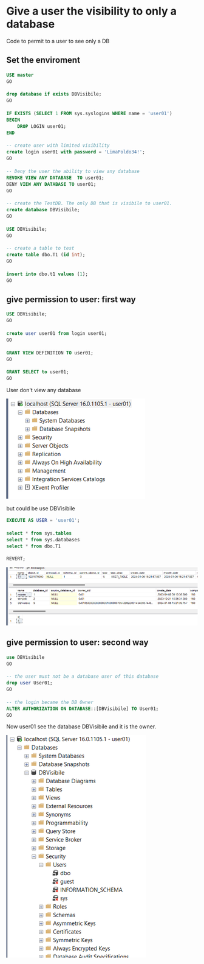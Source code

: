 # Give a user the visibility to only a database

Code to permit to a user to see only a DB

## Set the enviroment

``` SQL
USE master
GO

drop database if exists DBVisibile;
GO

IF EXISTS (SELECT 1 FROM sys.syslogins WHERE name = 'user01')
BEGIN
    DROP LOGIN user01;
END

-- create user with limited visibility
create login user01 with password = 'LimaPoldo34!';
GO

-- Deny the user the ability to view any database
REVOKE VIEW ANY DATABASE  TO user01;
DENY VIEW ANY DATABASE TO user01;
GO

-- create the TestDB. The only DB that is visibile to user01.
create database DBVisibile;
GO

USE DBVisibile;
GO

-- create a table to test
create table dbo.T1 (id int);
GO

insert into dbo.t1 values (1);
GO
```

## give permission to user: **first way**

``` SQL
USE DBVisibile;
GO

create user user01 from login user01;
GO

GRANT VIEW DEFINITION TO user01;
GO

GRANT SELECT to user01;
GO
```

User don't view any database

![Alt text](assets/VisibilityOnlyOneDB01.png)

but could be use DBVisibile

``` SQL
EXECUTE AS USER = 'user01';

select * from sys.tables
select * from sys.databases
select * from dbo.T1

REVERT;
```

![Alt text](assets/VisibilityOnlyOneDB02.png)

## give permission to user: **second way**

``` SQL
use DBVisibile
GO

-- the user must not be a database user of this database
drop user User01;
GO

-- the login became the DB Owner
ALTER AUTHORIZATION ON DATABASE::[DBVisibile] TO User01; 
GO

```

Now user01 see the database DBVisibile and it is the owner.

![Alt text](assets/VisibilityOnlyOneDB03.png)
